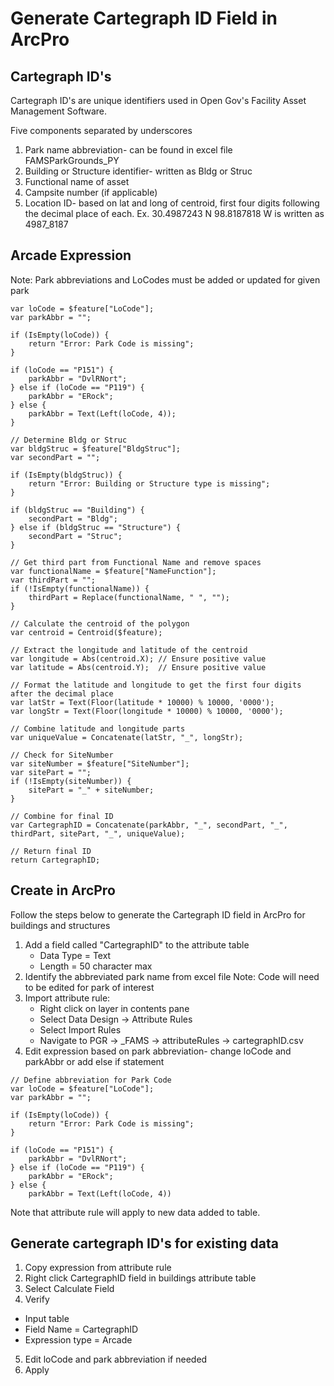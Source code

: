# Generate Cartegraph ID Field in ArcPro

## Cartegraph ID's
Cartegraph ID's are unique identifiers used in Open Gov's Facility Asset Management Software.

Five components separated by underscores
1. Park name abbreviation- can be found in excel file FAMSParkGrounds_PY
2. Building or Structure identifier- written as Bldg or Struc
3. Functional name of asset
4. Campsite number (if applicable)
5. Location ID- based on lat and long of centroid, first four digits following the decimal place of each.
   Ex. 30.4987243 N 98.8187818 W is written as 4987_8187

## Arcade Expression
Note: Park abbreviations and LoCodes must be added or updated for given park
```// Define abbreviation for Park Code
var loCode = $feature["LoCode"];
var parkAbbr = "";

if (IsEmpty(loCode)) {
    return "Error: Park Code is missing";
}

if (loCode == "P151") {
    parkAbbr = "DvlRNort";
} else if (loCode == "P119") {
    parkAbbr = "ERock";
} else {
    parkAbbr = Text(Left(loCode, 4));
}

// Determine Bldg or Struc
var bldgStruc = $feature["BldgStruc"];
var secondPart = "";

if (IsEmpty(bldgStruc)) {
    return "Error: Building or Structure type is missing";
}

if (bldgStruc == "Building") {
    secondPart = "Bldg";
} else if (bldgStruc == "Structure") {
    secondPart = "Struc";
}

// Get third part from Functional Name and remove spaces
var functionalName = $feature["NameFunction"];
var thirdPart = "";
if (!IsEmpty(functionalName)) {
    thirdPart = Replace(functionalName, " ", "");
}

// Calculate the centroid of the polygon
var centroid = Centroid($feature);

// Extract the longitude and latitude of the centroid
var longitude = Abs(centroid.X); // Ensure positive value
var latitude = Abs(centroid.Y);  // Ensure positive value

// Format the latitude and longitude to get the first four digits after the decimal place
var latStr = Text(Floor(latitude * 10000) % 10000, '0000');
var longStr = Text(Floor(longitude * 10000) % 10000, '0000');

// Combine latitude and longitude parts
var uniqueValue = Concatenate(latStr, "_", longStr);

// Check for SiteNumber
var siteNumber = $feature["SiteNumber"];
var sitePart = "";
if (!IsEmpty(siteNumber)) {
    sitePart = "_" + siteNumber;
}

// Combine for final ID
var CartegraphID = Concatenate(parkAbbr, "_", secondPart, "_", thirdPart, sitePart, "_", uniqueValue);

// Return final ID
return CartegraphID;
```

## Create in ArcPro
Follow the steps below to generate the Cartegraph ID field in ArcPro for buildings and structures 
1. Add a field called "CartegraphID" to the attribute table
   - Data Type = Text
   - Length = 50 character max
3. Identify the abbreviated park name from excel file
   Note: Code will need to be edited for park of interest
4. Import attribute rule:
   - Right click on layer in contents pane
   - Select Data Design -> Attribute Rules
   - Select Import Rules
   - Navigate to PGR -> _FAMS -> attributeRules -> cartegraphID.csv
5. Edit expression based on park abbreviation- change loCode and parkAbbr or add else if statement 

```
// Define abbreviation for Park Code
var loCode = $feature["LoCode"];
var parkAbbr = "";

if (IsEmpty(loCode)) {
    return "Error: Park Code is missing";
}

if (loCode == "P151") { 
    parkAbbr = "DvlRNort";
} else if (loCode == "P119") {
    parkAbbr = "ERock";
} else {
    parkAbbr = Text(Left(loCode, 4))
```
Note that attribute rule will apply to new data added to table. 

## Generate cartegraph ID's for existing data 
1. Copy expression from attribute rule
2. Right click CartegraphID field in buildings attribute table
3. Select Calculate Field
4. Verify
  - Input table
  - Field Name = CartegraphID
  - Expression type = Arcade
5. Edit loCode and park abbreviation if needed
6. Apply
